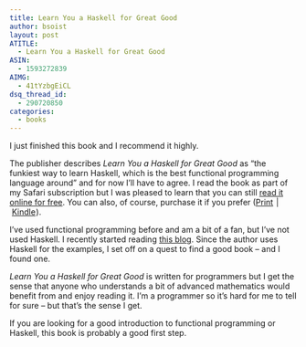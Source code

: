 ```yaml
---
title: Learn You a Haskell for Great Good
author: bsoist
layout: post
ATITLE:
  - Learn You a Haskell for Great Good
ASIN:
  - 1593272839
AIMG:
  - 41tYzbgEiCL
dsq_thread_id:
  - 290720850
categories:
  - books
---
```

I just finished this book and I recommend it highly.

The publisher describes *Learn You a Haskell for Great Good* as &#8220;the funkiest way to learn Haskell, which is the best functional programming language around&#8221; and for now I&#8217;ll have to agree. I read the book as part of my Safari subscription but I was pleased to learn that you can still [read it online for free][1]. You can also, of course, purchase it if you prefer ([Print][2]<img src="http://www.assoc-amazon.com/e/ir?t=&#038;l=as2&#038;o=1&#038;a=1593272839&#038;camp=217145&#038;creative=399349" width="1" height="1" border="0" alt="" style="border:none !important; margin:0px !important;" />&nbsp;|&nbsp;[Kindle][3]<img src="http://www.assoc-amazon.com/e/ir?t=&#038;l=as2&#038;o=1&#038;a=B004VB3V0K&#038;camp=217145&#038;creative=399349" width="1" height="1" border="0" alt="" style="border:none !important; margin:0px !important;" />).

I&#8217;ve used functional programming before and am a bit of a fan, but I&#8217;ve not used Haskell. I recently started reading [this blog][4]. Since the author uses Haskell for the examples, I set off on a quest to find a good book &#8211; and I found one.

*Learn You a Haskell for Great Good* is written for programmers but I get the sense that anyone who understands a bit of advanced mathematics would benefit from and enjoy reading it. I&#8217;m a programmer so it&#8217;s hard for me to tell for sure &#8211; but that&#8217;s the sense I get.

If you are looking for a good introduction to functional programming or Haskell, this book is probably a good first step.

 [1]: http://learnyouahaskell.com/
 [2]: http://www.amazon.com/gp/product/1593272839/ref=as_li_ss_tl?ie=UTF8&#038;tag=weifyoasme-20&#038;linkCode=as2&#038;camp=217145&#038;creative=399349&#038;creativeASIN=1593272839
 [3]: http://www.amazon.com/gp/product/B004VB3V0K/ref=as_li_ss_tl?ie=UTF8&#038;tag=weifyoasme-20&#038;linkCode=as2&#038;camp=217145&#038;creative=399349&#038;creativeASIN=B004VB3V0K
 [4]: http://patternsinfp.wordpress.com/
